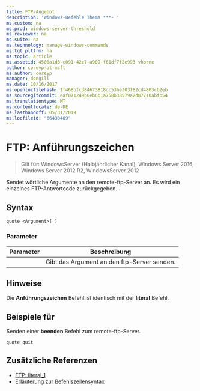 ```yaml
---
title: FTP-Angebot
description: 'Windows-Befehle Thema ***- '
ms.custom: na
ms.prod: windows-server-threshold
ms.reviewer: na
ms.suite: na
ms.technology: manage-windows-commands
ms.tgt_pltfrm: na
ms.topic: article
ms.assetid: 4500a1d3-c091-42c7-a909-f61df7f2e993 vhorne
author: coreyp-at-msft
ms.author: coreyp
manager: dongill
ms.date: 10/16/2017
ms.openlocfilehash: 1f468bfc384673818dc53be303f82cd4803cb2eb
ms.sourcegitcommit: eaf071249b6eb6b1a758b38579a2d87710abfb54
ms.translationtype: MT
ms.contentlocale: de-DE
ms.lasthandoff: 05/31/2019
ms.locfileid: "66438489"
---
```

# <a name="ftp-quote"></a>FTP: Anführungszeichen

>Gilt für: WindowsServer (Halbjährlicher Kanal), Windows Server 2016, Windows Server 2012 R2, WindowsServer 2012

Sendet wörtliche Argumente an den remote-ftp-Server an. Es wird ein einzelnes FTP-Antwortcode zurückgegeben.   
## <a name="syntax"></a>Syntax  
```  
quote <Argument>[ ]  
```  
### <a name="parameters"></a>Parameter  

| Parameter  |                    Beschreibung                    |
|------------|---------------------------------------------------|
| <Argument> | Gibt das Argument an den ftp-Server senden. |

## <a name="remarks"></a>Hinweise  
Die **Anführungszeichen** Befehl ist identisch mit der **literal** Befehl.  
## <a name="BKMK_Examples"></a>Beispiele für  
Senden einer **beenden** Befehl zum remote-ftp-Server.  
```  
quote quit  
```  
## <a name="additional-references"></a>Zusätzliche Referenzen  
-   [FTP: literal_1](ftp-literal_1.md)  
-   [Erläuterung zur Befehlszeilensyntax](command-line-syntax-key.md)  
